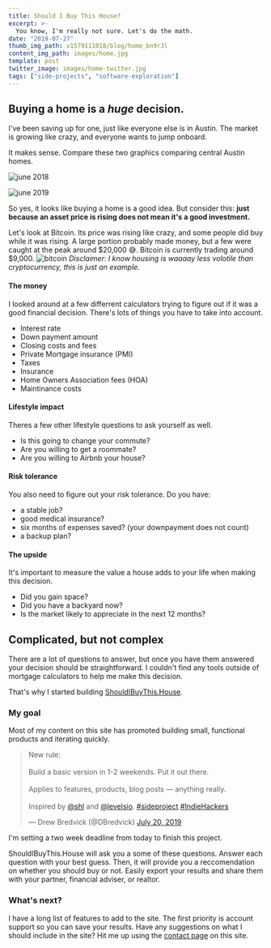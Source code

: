 ```yaml
---
title: Should I Buy This House?
excerpt: >-
  You know, I'm really not sure. Let's do the math.
date: "2019-07-27"
thumb_img_path: v1579111018/blog/home_bn9r3l
content_img_path: images/home.jpg
template: post
twitter_image: images/home-twitter.jpg
tags: ["side-projects", "software-exploration"]
---
```


## Buying a home is a _huge_ decision.

I've been saving up for one, just like everyone else is in Austin. The market is growing like crazy, and everyone wants to jump onboard.

It makes sense. Compare these two graphics comparing central Austin homes.

![june 2018](/images/COA-June-2018.jpg)

![june 2019](/images/COA-June-2019.jpg)

So yes, it looks like buying a home is a good idea. But consider this: **just because an asset price is rising does not mean it's a good investment.**

Let's look at Bitcoin. Its price was rising like crazy, and some people did buy while it was rising. A large portion probably made money, but a few were caught at the peak around $20,000 😅. Bitcoin is currently trading around $9,000.
![bitcoin](/images/bitcoin-price-clean.png)
_Disclaimer: I know housing is waaaay less volotile than cryptocurrency, this is just an example._

#### The money

I looked around at a few differrent calculators trying to figure out if it was a good financial decision. There's lots of things you have to take into account.

- Interest rate
- Down payment amount
- Closing costs and fees
- Private Mortgage insurance (PMI)
- Taxes
- Insurance
- Home Owners Association fees (HOA)
- Maintinance costs

#### Lifestyle impact

Theres a few other lifestyle questions to ask yourself as well.

- Is this going to change your commute?
- Are you willing to get a roommate?
- Are you willing to Airbnb your house?

#### Risk tolerance

You also need to figure out your risk tolerance. Do you have:

- a stable job?
- good medical insurance?
- six months of expenses saved? (your downpayment does not count)
- a backup plan?

#### The upside

It's important to measure the value a house adds to your life when making this decision.

- Did you gain space?
- Did you have a backyard now?
- Is the market likely to appreciate in the next 12 months?

## Complicated, but not complex

There are a lot of questions to answer, but once you have them answered your decision should be straightforward. I couldn't find any tools outside of mortgage calculators to help me make this decision.

That's why I started building [ShouldIBuyThis.House](https://ShouldIBuyThis.House).

### My goal

Most of my content on this site has promoted building small, functional products and iterating quickly.

<blockquote class="twitter-tweet"><p lang="en" dir="ltr">New rule: <br><br>Build a basic version in 1-2 weekends. Put it out there.<br><br>Applies to features, products, blog posts — anything really. <br><br>Inspired by <a href="https://twitter.com/shl?ref_src=twsrc%5Etfw">@shl</a> and <a href="https://twitter.com/levelsio?ref_src=twsrc%5Etfw">@levelsio</a>. <a href="https://twitter.com/hashtag/sideproject?src=hash&amp;ref_src=twsrc%5Etfw">#sideproject</a> <a href="https://twitter.com/hashtag/IndieHackers?src=hash&amp;ref_src=twsrc%5Etfw">#IndieHackers</a></p>&mdash; Drew Bredvick (@DBredvick) <a href="https://twitter.com/DBredvick/status/1152682809460494337?ref_src=twsrc%5Etfw">July 20, 2019</a></blockquote>

I'm setting a two week deadline from today to finish this project.

ShouldIBuyThis.House will ask you a some of these questions. Answer each question with your best guess. Then, it will provide you a reccomendation on whether you should buy or not. Easily export your results and share them with your partner, financial adviser, or realtor.

### What's next?

I have a long list of features to add to the site. The first priority is account support so you can save your results. Have any suggestions on what I should include in the site? Hit me up using the [contact page](/contact) on this site.
